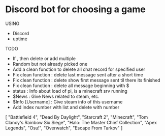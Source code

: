 # Discord bot for choosing a game

USING
- Discord
- uptime

TODO
- If , then delete or add multiple
- Random but not already picked one
- Add a clean function to delete all chat record for specified user
- Fix clean function : delete last message sent after a short time
- Fix clean function : delete show first message sent til there its finished
- Fix clean function : delete all message beginning with $
- status : Info about load of pi, is a minecraft srv running
- $News : Give News related to steam, etc.
- $Info [Username] : Give steam info of this username
- Add index number with list and delete with number


[
    "Battlefield 4",
    "Dead By Daylight",
    "Starcraft 2",
    "Minecraft",
    "Tom Clancy's Rainbow Six Siege",
    "Halo: The Master Chief Collection",
    "Apex Legends",
    "Osu!",
    "Overwatch",
    "Escape From Tarkov"
]
